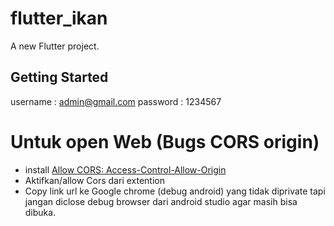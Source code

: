 # flutter_ikan

A new Flutter project.

## Getting Started

username : admin@gmail.com
password : 1234567

# Untuk open Web (Bugs CORS origin)
- install <a href="https://chrome.google.com/webstore/detail/allow-cors-access-control/lhobafahddgcelffkeicbaginigeejlf">Allow CORS: Access-Control-Allow-Origin</a>
- Aktifkan/allow Cors dari extention
- Copy link url ke Google chrome (debug android) yang tidak diprivate tapi jangan diclose debug browser dari android studio agar masih bisa dibuka.